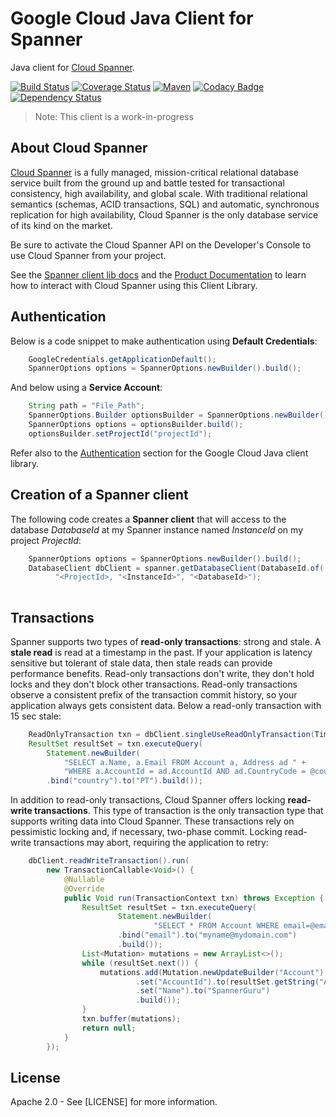 # Google Cloud Java Client for Spanner

Java client for [Cloud Spanner][cloud-spanner].

[![Build Status](https://travis-ci.org/GoogleCloudPlatform/google-cloud-java.svg?branch=master)](https://travis-ci.org/GoogleCloudPlatform/google-cloud-java)
[![Coverage Status](https://coveralls.io/repos/GoogleCloudPlatform/google-cloud-java/badge.svg?branch=master)](https://coveralls.io/r/GoogleCloudPlatform/google-cloud-java?branch=master)
[![Maven](https://img.shields.io/maven-central/v/com.google.cloud/google-cloud-spanner.svg)](https://img.shields.io/maven-central/v/com.google.cloud/google-cloud-spanner.svg)
[![Codacy Badge](https://api.codacy.com/project/badge/grade/9da006ad7c3a4fe1abd142e77c003917)](https://www.codacy.com/app/mziccard/google-cloud-java)
[![Dependency Status](https://www.versioneye.com/user/projects/58fe4c8d6ac171426c414772/badge.svg?style=flat)](https://www.versioneye.com/user/projects/58fe4c8d6ac171426c414772)

> Note: This client is a work-in-progress

## About Cloud Spanner

[Cloud Spanner][cloud-spanner] is a fully managed, mission-critical relational database service
built from the ground up and battle tested for transactional consistency, high
availability, and global scale. With traditional relational semantics (schemas,
ACID transactions, SQL) and automatic, synchronous replication for high
availability, Cloud Spanner is the only database service of its kind on the
market.

Be sure to activate the Cloud Spanner API on the Developer's Console to
use Cloud Spanner from your project.

See the [Spanner client lib docs][spanner-client-lib-docs] and the [Product Documentation][spanner-product-docs] to learn how to
interact with Cloud Spanner using this Client Library.


## Authentication

Below is a code snippet to make authentication using **Default Credentials**:

```java
	GoogleCredentials.getApplicationDefault();	
	SpannerOptions options = SpannerOptions.newBuilder().build();

```

And below using a **Service Account**:
```java
	String path = "File_Path";
	SpannerOptions.Builder optionsBuilder = SpannerOptions.newBuilder().setCredentials(GoogleCredentials.fromStream(new FileInputStream(path)));
	SpannerOptions options = optionsBuilder.build();
	optionsBuilder.setProjectId("projectId");
```

Refer also to the
[Authentication](https://github.com/GoogleCloudPlatform/google-cloud-java#authentication)
section for the Google Cloud Java client library.


## Creation of a Spanner client

The following code creates a **Spanner client** that will access to the database *DatabaseId* at my Spanner instance named *InstanceId* on my project *ProjectId*:

```java
    SpannerOptions options = SpannerOptions.newBuilder().build();
    DatabaseClient dbClient = spanner.getDatabaseClient(DatabaseId.of(
          "<ProjectId>, "<InstanceId>", "<DatabaseId>");
  
```


## Transactions

Spanner supports two types of **read-only transactions**: strong and stale. A **stale read** is read at a timestamp in the past. If your application is latency sensitive but tolerant of stale data, then stale reads can provide performance benefits. Read-only transactions don't write, they don't hold locks and they don't block other transactions. Read-only transactions observe a consistent prefix of the transaction commit history, so your application always gets consistent data. Below a read-only transaction with 15 sec stale:

```java
	ReadOnlyTransaction txn = dbClient.singleUseReadOnlyTransaction(TimestampBound.ofMaxStaleness(15, TimeUnit.SECONDS));		
	ResultSet resultSet = txn.executeQuery(
		Statement.newBuilder(
			"SELECT a.Name, a.Email FROM Account a, Address ad " +
			"WHERE a.AccountId = ad.AccountId AND ad.CountryCode = @country LIMIT 10")
		.bind("country").to("PT").build());

```

In addition to read-only transactions, Cloud Spanner offers locking **read-write transactions**. This type of transaction is the only transaction type that supports writing data into Cloud Spanner. These transactions rely on pessimistic locking and, if necessary, two-phase commit. Locking read-write transactions may abort, requiring the application to retry:

```java
	dbClient.readWriteTransaction().run(
		new TransactionCallable<Void>() {
			@Nullable
			@Override
			public Void run(TransactionContext txn) throws Exception {
				ResultSet resultSet = txn.executeQuery(
						Statement.newBuilder(
								"SELECT * FROM Account WHERE email=@email")
						.bind("email").to("myname@mydomain.com")
						.build());
				List<Mutation> mutations = new ArrayList<>();
				while (resultSet.next()) {
					mutations.add(Mutation.newUpdateBuilder("Account")
							.set("AccountId").to(resultSet.getString("AccountId"))
							.set("Name").to("SpannerGuru")
							.build());
				}
				txn.buffer(mutations);
				return null;
			}
		});
```




## License

Apache 2.0 - See [LICENSE] for more information.

[cloud-spanner]: https://cloud.google.com/spanner/
[spanner-product-docs]: https://cloud.google.com/spanner/docs/
[spanner-client-lib-docs]: https://googlecloudplatform.github.io/google-cloud-java/latest/apidocs/index.html?com/google/cloud/spanner/package-summary.html
